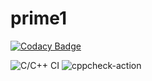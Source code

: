 # prime1

[![Codacy Badge](https://api.codacy.com/project/badge/Grade/b0c5e6cca82543ae8bf8539ab99b4a1c)](https://app.codacy.com/manual/stepin104702/prime1?utm_source=github.com&utm_medium=referral&utm_content=stepin104702/prime1&utm_campaign=Badge_Grade_Dashboard)

![C/C++ CI](https://github.com/stepin104702/prime1/workflows/C/C++%20CI/badge.svg)
![cppcheck-action](https://github.com/stepin104702/prime1/workflows/cppcheck-action/badge.svg)
